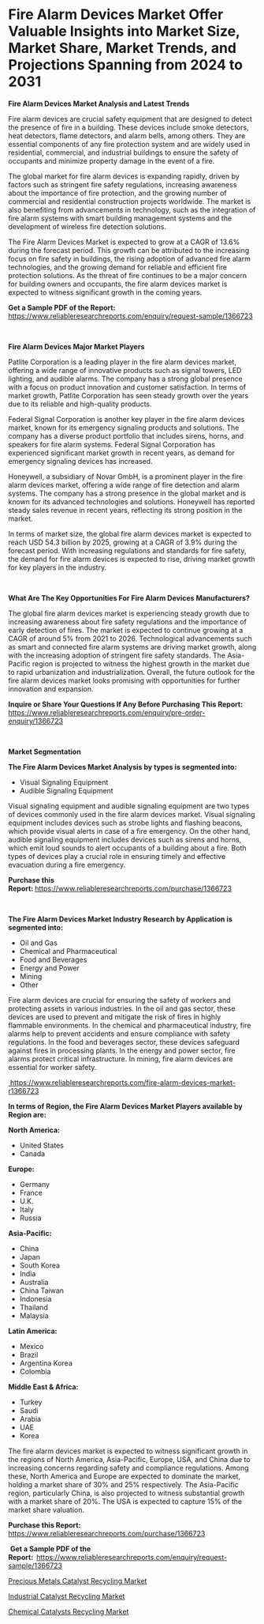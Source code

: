 <p><h1>Fire Alarm Devices Market Offer Valuable Insights into Market Size, Market Share, Market Trends, and Projections Spanning from 2024 to 2031</h1></p><p><strong>Fire Alarm Devices Market Analysis and Latest Trends</strong></p>
<p><p>Fire alarm devices are crucial safety equipment that are designed to detect the presence of fire in a building. These devices include smoke detectors, heat detectors, flame detectors, and alarm bells, among others. They are essential components of any fire protection system and are widely used in residential, commercial, and industrial buildings to ensure the safety of occupants and minimize property damage in the event of a fire.</p><p>The global market for fire alarm devices is expanding rapidly, driven by factors such as stringent fire safety regulations, increasing awareness about the importance of fire protection, and the growing number of commercial and residential construction projects worldwide. The market is also benefiting from advancements in technology, such as the integration of fire alarm systems with smart building management systems and the development of wireless fire detection solutions.</p><p>The Fire Alarm Devices Market is expected to grow at a CAGR of 13.6% during the forecast period. This growth can be attributed to the increasing focus on fire safety in buildings, the rising adoption of advanced fire alarm technologies, and the growing demand for reliable and efficient fire protection solutions. As the threat of fire continues to be a major concern for building owners and occupants, the fire alarm devices market is expected to witness significant growth in the coming years.</p></p>
<p><strong>Get a Sample PDF of the Report:&nbsp;</strong> <a href="https://www.reliableresearchreports.com/enquiry/request-sample/1366723">https://www.reliableresearchreports.com/enquiry/request-sample/1366723</a></p>
<p>&nbsp;</p>
<p><strong>Fire Alarm Devices Major Market Players</strong></p>
<p><p>Patlite Corporation is a leading player in the fire alarm devices market, offering a wide range of innovative products such as signal towers, LED lighting, and audible alarms. The company has a strong global presence with a focus on product innovation and customer satisfaction. In terms of market growth, Patlite Corporation has seen steady growth over the years due to its reliable and high-quality products.</p><p>Federal Signal Corporation is another key player in the fire alarm devices market, known for its emergency signaling products and solutions. The company has a diverse product portfolio that includes sirens, horns, and speakers for fire alarm systems. Federal Signal Corporation has experienced significant market growth in recent years, as demand for emergency signaling devices has increased.</p><p>Honeywell, a subsidiary of Novar GmbH, is a prominent player in the fire alarm devices market, offering a wide range of fire detection and alarm systems. The company has a strong presence in the global market and is known for its advanced technologies and solutions. Honeywell has reported steady sales revenue in recent years, reflecting its strong position in the market.</p><p>In terms of market size, the global fire alarm devices market is expected to reach USD 54.3 billion by 2025, growing at a CAGR of 3.9% during the forecast period. With increasing regulations and standards for fire safety, the demand for fire alarm devices is expected to rise, driving market growth for key players in the industry.</p></p>
<p>&nbsp;</p>
<p><strong>What Are The Key Opportunities For Fire Alarm Devices Manufacturers?</strong></p>
<p><p>The global fire alarm devices market is experiencing steady growth due to increasing awareness about fire safety regulations and the importance of early detection of fires. The market is expected to continue growing at a CAGR of around 5% from 2021 to 2026. Technological advancements such as smart and connected fire alarm systems are driving market growth, along with the increasing adoption of stringent fire safety standards. The Asia-Pacific region is projected to witness the highest growth in the market due to rapid urbanization and industrialization. Overall, the future outlook for the fire alarm devices market looks promising with opportunities for further innovation and expansion.</p></p>
<p><strong>Inquire or Share Your Questions If Any Before Purchasing This Report:</strong> <a href="https://www.reliableresearchreports.com/enquiry/pre-order-enquiry/1366723">https://www.reliableresearchreports.com/enquiry/pre-order-enquiry/1366723</a></p>
<p>&nbsp;</p>
<p><strong>Market Segmentation</strong></p>
<p><strong>The Fire Alarm Devices Market Analysis by types is segmented into:</strong></p>
<p><ul><li>Visual Signaling Equipment</li><li>Audible Signaling Equipment</li></ul></p>
<p><p>Visual signaling equipment and audible signaling equipment are two types of devices commonly used in the fire alarm devices market. Visual signaling equipment includes devices such as strobe lights and flashing beacons, which provide visual alerts in case of a fire emergency. On the other hand, audible signaling equipment includes devices such as sirens and horns, which emit loud sounds to alert occupants of a building about a fire. Both types of devices play a crucial role in ensuring timely and effective evacuation during a fire emergency.</p></p>
<p><strong>Purchase this Report:&nbsp;</strong><a href="https://www.reliableresearchreports.com/purchase/1366723">https://www.reliableresearchreports.com/purchase/1366723</a></p>
<p>&nbsp;</p>
<p><strong>The Fire Alarm Devices Market Industry Research by Application is segmented into:</strong></p>
<p><ul><li>Oil and Gas</li><li>Chemical and Pharmaceutical</li><li>Food and Beverages</li><li>Energy and Power</li><li>Mining</li><li>Other</li></ul></p>
<p><p>Fire alarm devices are crucial for ensuring the safety of workers and protecting assets in various industries. In the oil and gas sector, these devices are used to prevent and mitigate the risk of fires in highly flammable environments. In the chemical and pharmaceutical industry, fire alarms help to prevent accidents and ensure compliance with safety regulations. In the food and beverages sector, these devices safeguard against fires in processing plants. In the energy and power sector, fire alarms protect critical infrastructure. In mining, fire alarm devices are essential for worker safety.</p></p>
<p><a href="https://www.reliableresearchreports.com/fire-alarm-devices-market-r1366723">&nbsp;https://www.reliableresearchreports.com/fire-alarm-devices-market-r1366723</a></p>
<p><strong>In terms of Region, the Fire Alarm Devices Market Players available by Region are:</strong></p>
<p>
    <p> <strong> North America: </strong>
        <ul>
            <li>United States</li>
            <li>Canada</li>
        </ul>
        </p> 
    <p> <strong> Europe: </strong>
        <ul>
            <li>Germany</li>
            <li>France</li>
            <li>U.K.</li>
            <li>Italy</li>
            <li>Russia</li>
        </ul>
        </p> 
    <p> <strong> Asia-Pacific: </strong>
        <ul>
            <li>China</li>
            <li>Japan</li>
            <li>South Korea</li>
            <li>India</li>
            <li>Australia</li>
            <li>China Taiwan</li>
            <li>Indonesia</li>
            <li>Thailand</li>
            <li>Malaysia</li>
        </ul>
        </p> 
    <p> <strong> Latin America: </strong>
        <ul>
            <li>Mexico</li>
            <li>Brazil</li>
            <li>Argentina Korea</li>
            <li>Colombia</li>
        </ul>
        </p> 
    <p> <strong> Middle East & Africa: </strong>
        <ul>
            <li>Turkey</li>
            <li>Saudi</li>
            <li>Arabia</li>
            <li>UAE</li>
            <li>Korea</li>
        </ul>
    </p>
    </p>
<p><p>The fire alarm devices market is expected to witness significant growth in the regions of North America, Asia-Pacific, Europe, USA, and China due to increasing concerns regarding safety and compliance regulations. Among these, North America and Europe are expected to dominate the market, holding a market share of 30% and 25% respectively. The Asia-Pacific region, particularly China, is also projected to witness substantial growth with a market share of 20%. The USA is expected to capture 15% of the market share valuation.</p></p>
<p><strong>Purchase this Report: </strong><a href="https://www.reliableresearchreports.com/purchase/1366723">https://www.reliableresearchreports.com/purchase/1366723</a></p>
<p>&nbsp;<strong>Get a Sample PDF of the Report:&nbsp;&nbsp;</strong><a href="https://www.reliableresearchreports.com/enquiry/request-sample/1366723">https://www.reliableresearchreports.com/enquiry/request-sample/1366723</a></p>
<p><strong></strong></p>
<p><p><a href="https://github.com/ZackaryHalvorson2023/Market-Research-Report-List-1/blob/main/precious-metals-catalyst-recycling-market.md">Precious Metals Catalyst Recycling Market</a></p><p><a href="https://github.com/yadanielu/Market-Research-Report-List-1/blob/main/industrial-catalyst-recycling-market.md">Industrial Catalyst Recycling Market</a></p><p><a href="https://github.com/AnnChovey2023/Market-Research-Report-List-1/blob/main/chemical-catalysts-recycling-market.md">Chemical Catalysts Recycling Market</a></p></p>